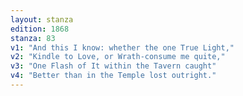 ```yaml
---
layout: stanza
edition: 1868
stanza: 83
v1: "And this I know: whether the one True Light,"
v2: "Kindle to Love, or Wrath-consume me quite,"
v3: "One Flash of It within the Tavern caught"
v4: "Better than in the Temple lost outright."
---
```

